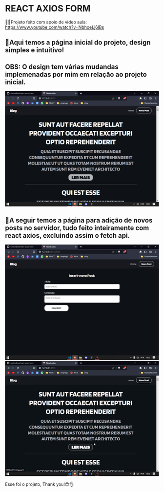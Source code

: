 # REACT AXIOS FORM
🤘🏻Projeto feito com apoio de video aula: <br />
https://www.youtube.com/watch?v=NbhoeLj6lBs

<h2>🔴Aqui temos a página inicial do projeto, design simples e intuitivo!</h2>
<h2>OBS: O design tem várias mudandas implemenadas por mim em relação ao projeto inicial.</h2>
<img src='assets/react-axios.png' />
<h2>🔴A seguir temos a página para adição de novos posts no servidor, tudo feito inteiramente com react axios, excluindo assim o fetch api.</h2>
<img src='assets/new-post.png' />
<img src='assets/react-axios.gif' />
<p>Esse foi o projeto, Thank you!😍👌</p>
